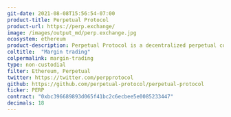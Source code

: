 ```yaml
---
git-date: 2021-08-08T15:56:54-07:00
product-title: Perpetual Protocol
product-url: https://perp.exchange/
image: /images/output_md/perp.exchange.jpg
ecosystem: ethereum
product-description: Perpetual Protocol is a decentralized perpetual contract protocol with virtual AMMs to provide guaranteed liquidity.
coltitle:  "Margin trading"
colpermalink: margin-trading
type: non-custodial
filter: Ethereum, Perpetual
twitter: https://twitter.com/perpprotocol
github: https://github.com/perpetual-protocol/perpetual-protocol
ticker: PERP
contract: "0xbc396689893d065f41bc2c6ecbee5e0085233447"
decimals: 18
---
```

